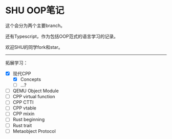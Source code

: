 # SHU OOP笔记

这个会分为两个主要branch。

还有Typescript，作为包括OOP范式的语言学习的记录。

欢迎SHU的同学fork和star。

---

拓展学习：

* [X] 现代CPP
  * [X] Concepts
  * [ ] ...?
* [ ] QEMU Object Module
* [ ] CPP virtual function
* [ ] CPP CTTI
* [ ] CPP vtable
* [ ] CPP mixin
* [ ] Rust beginning
* [ ] Rust trait
* [ ] Metaobject Protocol
